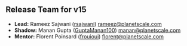 ## Release Team for v15

- **Lead:** Rameez Sajwani ([rsajwani](https://github.com/rsajwani)) rameez@planetscale.com
- **Shadow:** Manan Gupta ([GuptaManan100](https://github.com/GuptaManan100)) manan@planetscale.com
- **Mentor:** Florent Poinsard ([frouioui](https://github.com/frouioui)) florent@planetscale.com